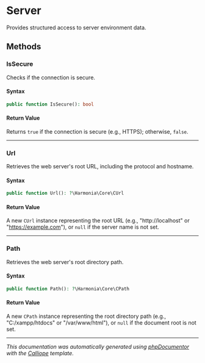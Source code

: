 # Server

Provides structured access to server environment data.

## Methods

### IsSecure

Checks if the connection is secure.

#### Syntax

```php
public function IsSecure(): bool
```

#### Return Value

Returns `true` if the connection is secure (e.g., HTTPS); otherwise, `false`.

---

### Url

Retrieves the web server's root URL, including the protocol and hostname.

#### Syntax

```php
public function Url(): ?\Harmonia\Core\CUrl
```

#### Return Value

A new `CUrl` instance representing the root URL (e.g., "http://localhost" or "https://example.com"), or `null` if the server name is not set.

---

### Path

Retrieves the web server's root directory path.

#### Syntax

```php
public function Path(): ?\Harmonia\Core\CPath
```

#### Return Value

A new `CPath` instance representing the root directory path (e.g., "C:/xampp/htdocs" or "/var/www/html"), or `null` if the document root is not set.

---

*This documentation was automatically generated using [phpDocumentor](http://www.phpdoc.org/) with the [Calliope](https://github.com/DaphneWebFramework/Calliope) template.*
